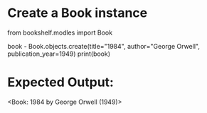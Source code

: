 # Create a Book instance
from bookshelf.modles import Book

book - Book.objects.create(title="1984", author="George Orwell", publication_year=1949)
print(book)

# Expected Output:

<Book: 1984 by George Orwell (1949)>